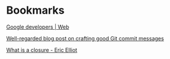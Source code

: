 # Bookmarks


[Google developers | Web](https://developers.google.com/web)

[Well-regarded blog post on crafting good Git commit messages](https://tbaggery.com/2008/04/19/a-note-about-git-commit-messages.html)

[What is a closure - Eric Elliot](https://medium.com/javascript-scene/master-the-javascript-interview-what-is-a-closure-b2f0d2152b36)
